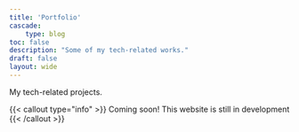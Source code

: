```yaml
---
title: 'Portfolio'
cascade:
    type: blog
toc: false
description: "Some of my tech-related works."
draft: false
layout: wide
---
```


<div class="mt-4"></div>

<p class="mb-12 text-center text-lg text-gray-500 dark:text-gray-400">
    My tech-related projects.
</p>

{{< callout type="info" >}}
  Coming soon! This website is still in development
{{< /callout >}}
